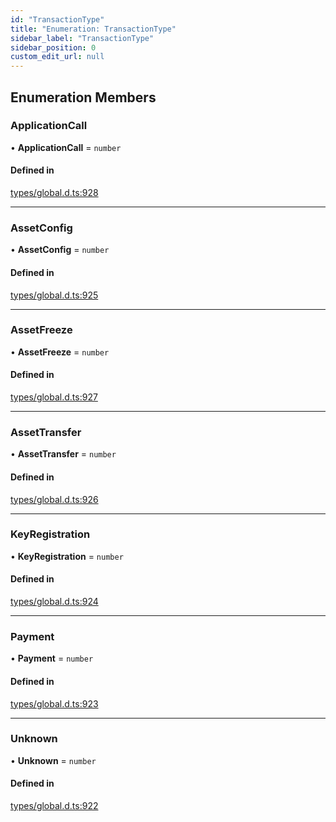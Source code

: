 ```yaml
---
id: "TransactionType"
title: "Enumeration: TransactionType"
sidebar_label: "TransactionType"
sidebar_position: 0
custom_edit_url: null
---
```


## Enumeration Members

### ApplicationCall

• **ApplicationCall** = `number`

#### Defined in

[types/global.d.ts:928](https://github.com/algorandfoundation/tealscript/blob/ca0f445c/types/global.d.ts#L928)

___

### AssetConfig

• **AssetConfig** = `number`

#### Defined in

[types/global.d.ts:925](https://github.com/algorandfoundation/tealscript/blob/ca0f445c/types/global.d.ts#L925)

___

### AssetFreeze

• **AssetFreeze** = `number`

#### Defined in

[types/global.d.ts:927](https://github.com/algorandfoundation/tealscript/blob/ca0f445c/types/global.d.ts#L927)

___

### AssetTransfer

• **AssetTransfer** = `number`

#### Defined in

[types/global.d.ts:926](https://github.com/algorandfoundation/tealscript/blob/ca0f445c/types/global.d.ts#L926)

___

### KeyRegistration

• **KeyRegistration** = `number`

#### Defined in

[types/global.d.ts:924](https://github.com/algorandfoundation/tealscript/blob/ca0f445c/types/global.d.ts#L924)

___

### Payment

• **Payment** = `number`

#### Defined in

[types/global.d.ts:923](https://github.com/algorandfoundation/tealscript/blob/ca0f445c/types/global.d.ts#L923)

___

### Unknown

• **Unknown** = `number`

#### Defined in

[types/global.d.ts:922](https://github.com/algorandfoundation/tealscript/blob/ca0f445c/types/global.d.ts#L922)
